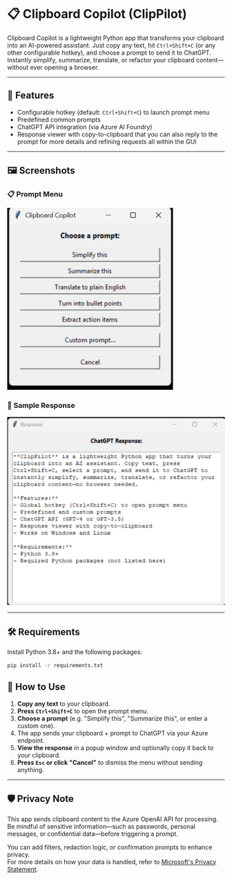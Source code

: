 # 📋 Clipboard Copilot (ClipPilot)

Clipboard Copilot is a lightweight Python app that transforms your clipboard into an AI-powered assistant. Just copy any text, hit `Ctrl+Shift+C` (or any other configurable hotkey), and choose a prompt to send it to ChatGPT. Instantly simplify, summarize, translate, or refactor your clipboard content—without ever opening a browser.

---

## 🚀 Features

- Configurable hotkey (default: `Ctrl+Shift+C`) to launch prompt menu  
- Predefined common prompts
- ChatGPT API integration (via Azure AI Foundry)  
- Response viewer with copy-to-clipboard that you can also reply to the prompt for more details and refining requests all within the GUI

---

## 🖼️ Screenshots

### 📋 Prompt Menu
![Prompt Menu](ClipPilot_Menu.png)

### 🧠 Sample Response
![Response Window](ClipPilot_Response.png)

---

## 🛠️ Requirements

Install Python 3.8+ and the following packages:

```bash
pip install -r requirements.txt
```

## 🧠 How to Use

1. **Copy any text** to your clipboard.  
2. **Press `Ctrl+Shift+C`** to open the prompt menu.  
3. **Choose a prompt** (e.g. "Simplify this", "Summarize this", or enter a custom one).  
4. The app sends your clipboard + prompt to ChatGPT via your Azure endpoint.  
5. **View the response** in a popup window and optionally copy it back to your clipboard.  
6. **Press `Esc` or click "Cancel"** to dismiss the menu without sending anything.

---

## 🛡️ Privacy Note

This app sends clipboard content to the Azure OpenAI API for processing.  
Be mindful of sensitive information—such as passwords, personal messages, or confidential data—before triggering a prompt.

You can add filters, redaction logic, or confirmation prompts to enhance privacy.  
For more details on how your data is handled, refer to [Microsoft's Privacy Statement](https://privacy.microsoft.com/en-us/privacystatement).
